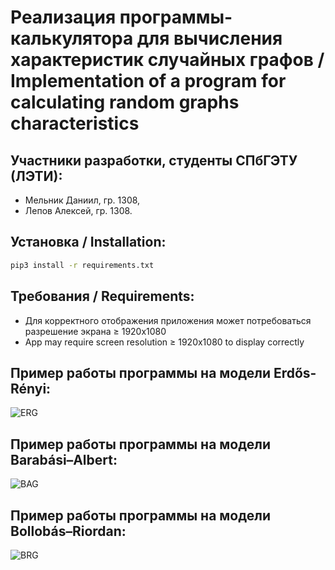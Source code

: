 # Реализация программы-калькулятора для вычисления характеристик случайных графов / Implementation of a program for calculating random graphs characteristics

## Участники разработки, студенты СПбГЭТУ (ЛЭТИ):
- Мельник Даниил, гр. 1308,
- Лепов Алексей, гр. 1308.

## Установка / Installation:
```bash
pip3 install -r requirements.txt
```
## Требования / Requirements:
- Для корректного отображения приложения может потребоваться разрешение экрана ≥ 1920x1080
- App may require screen resolution ≥ 1920x1080 to display correctly


## Пример работы программы на модели Erdős-Rényi:
![ERG](https://user-images.githubusercontent.com/77492646/210180061-2a438bdb-b592-4990-8ca3-566b1dff307b.gif)

## Пример работы программы на модели Barabási–Albert:
![BAG](https://user-images.githubusercontent.com/77492646/210408919-92f6531c-07fb-4c09-8ad7-6f291674e1aa.gif)

## Пример работы программы на модели Bollobás–Riordan:
![BRG](https://user-images.githubusercontent.com/77492646/210543884-1155fe44-fe37-4868-890a-578867389e26.gif)
